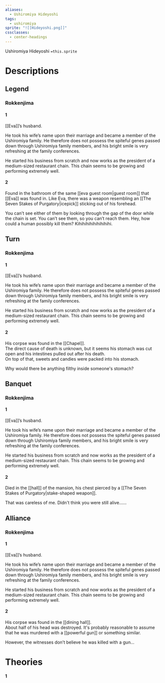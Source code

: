 ```yaml
---
aliases:
  - Ushiromiya Hideyoshi
tags:
  - ushiromiya
sprite: "![[Hideyoshi.png]]"
cssclasses:
  - center-headings
---
```

Ushiromiya Hideyoshi
`=this.sprite`
  

# Descriptions

## Legend
### Rokkenjima
#### 1
[[Eva]]’s husband.

He took his wife’s name upon their marriage and became a member of the Ushiromiya family. He therefore does not possess the spiteful genes passed down through Ushiromiya family members, and his bright smile is very refreshing at the family conferences.
	
He started his business from scratch and now works as the president of a medium-sized restaurant chain. This chain seems to be growing and performing extremely well.
#### 2
Found in the bathroom of the same [[eva guest room|guest room]] that [[Eva]] was found in. Like Eva, there was a weapon resembling an [[The Seven Stakes of Purgatory|icepick]] sticking out of his forehead.

You can’t see either of them by looking through the gap of the door while the chain is set. You can’t see them, so you can’t reach them. Hey, how could a human possibly kill them? Kihihihihihihihihihi.
## Turn
### Rokkenjima
#### 1
[[Eva]]’s husband.

He took his wife’s name upon their marriage and became a member of the Ushiromiya family. He therefore does not possess the spiteful genes passed down through Ushiromiya family members, and his bright smile is very refreshing at the family conferences.
	
He started his business from scratch and now works as the president of a medium-sized restaurant chain. This chain seems to be growing and performing extremely well.
#### 2
His corpse was found in the [[Chapel]].  
The direct cause of death is unknown, but it seems his stomach was cut open and his intestines pulled out after his death.  
On top of that, sweets and candies were packed into his stomach.  

Why would there be anything filthy inside someone's stomach?  

## Banquet
### Rokkenjima
#### 1
[[Eva]]’s husband.

He took his wife’s name upon their marriage and became a member of the Ushiromiya family. He therefore does not possess the spiteful genes passed down through Ushiromiya family members, and his bright smile is very refreshing at the family conferences.
	
He started his business from scratch and now works as the president of a medium-sized restaurant chain. This chain seems to be growing and performing extremely well.
#### 2
Died in the [[hall]] of the mansion, his chest pierced by a [[The Seven Stakes of Purgatory|stake-shaped weapon]].  

That was careless of me. Didn't think you were still alive......
## Alliance
### Rokkenjima
#### 1
[[Eva]]’s husband.

He took his wife’s name upon their marriage and became a member of the Ushiromiya family. He therefore does not possess the spiteful genes passed down through Ushiromiya family members, and his bright smile is very refreshing at the family conferences.
	
He started his business from scratch and now works as the president of a medium-sized restaurant chain. This chain seems to be growing and performing extremely well.
#### 2
His corpse was found in the [[dining hall]].  
About half of his head was destroyed. It's probably reasonable to assume that he was murdered with a [[powerful gun]] or something similar.  

However, the witnesses don’t believe he was killed with a gun...
# Theories
#### 1